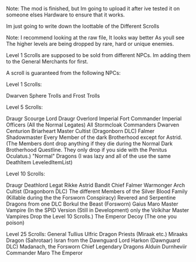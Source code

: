 Note: The mod is finished, but Im going to upload it after ive tested it on someone elses Hardware to ensure that it works.

Im just going to write down the loottable of the Different Scrolls

Note: I recommend looking at the raw file, It looks way better
As youll see The higher levels are being dropped by rare, hard or unique enemies.

Level 1 Scrolls are supposed to be sold from different NPCs. Im adding them to the General Merchants for first.


A scroll is guaranteed from the following NPCs:


Level 1 Scrolls:

  Dwarven Sphere
  Trolls and Frost Trolls

Level 5 Scrolls:

  Draugr Scourge Lord
  Draugr Overlord
  Imperial Fort Commander
  Imperial Officers (All the Normal Legates)
  All Stormcloak Commanders
  Dwarven Centurion
  Briarheart
  Master Cultist (Dragonborn DLC)
  Falmer Shadowmaster
  Every Member of the dark Brotherhood except for Astrid. (The Members dont drop anything if they die during the Normal Dark Brotherhood Questline. They only drop if you side with the Penitus Oculatus.)
  "Normal" Dragons (I was lazy and all of the use the same DeathItem LeveledItemList)

Level 10 Scrolls:

  Draugr Deathlord
  Legat Rikke
  Astrid
  Bandit Chief
  Falmer Warmonger
  Arch Cultist (Dragonborn DLC)
  The different Members of the Silver Blood Family (Killable during the the Forsworn Conspiracy)
  Revered and Serpentine Dragons from one DLC
  Borkul the Beast (Forsworn)
  Gaius Maro
  Master Vampire (In the SPID Version (Still in Development) only the Volkihar Master Vampires Drop the Level 10 Scrolls.)
  The Emperor Decoy (The one you poison)
 
Level 25 Scrolls:
  General Tullius
  Ulfric
  Dragon Priests (Miraak etc.)
  Miraaks Dragon (Sahrotaar)
  Isran from the Dawnguard
  Lord Harkon (Dawnguard DLC)
  Madanach, the Forsworn Chief
  Legendary Dragons
  Alduin
  Durnheviir
  Commander Maro
  The Emperor
